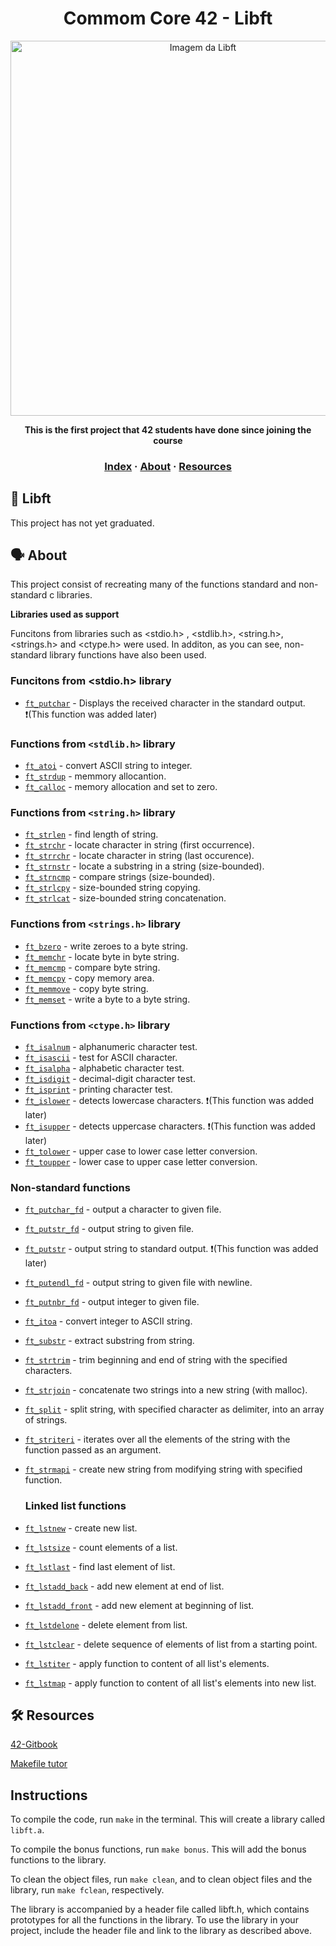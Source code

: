 <h1 align="center"> 
Commom Core 42 - Libft
</h1>
<p align="center">
<img src="https://github.com/tmatheusdiniz/42_libft/releases/download/images/libft.jpeg" alt="Imagem da Libft" width="600">
</P>

<p align="center">
    <strong>This is the first project that 42 students have done since joining the course</strong>
</p>

<h3 align="center">
    <a href="#-index">Index</a>
    <span> · </span>
    <a href="#FFD700-about">About</a>
    <span> · </span>
    <a href="#%EF%B8%8F-resources">Resources</a>
<h3/>

## 📖 Libft

This project has not yet graduated.

## 🗣️ About

This project consist of recreating many of the functions standard and non-standard c libraries.

**Libraries used as support**

Funcitons from libraries such as  <stdio.h> , <stdlib.h>, <string.h>, <strings.h> and <ctype.h> were used. In additon, as you can see, non-standard library functions have also been used.

### Funcitons from <stdio.h> library
* [`ft_putchar`](src/ft_putchar.c)    - Displays the received character in the standard output. ❗(This function was added later)

### Functions from `<stdlib.h>` library

* [`ft_atoi`](src/ft_atoi.c)        - convert ASCII string to integer.
* [`ft_strdup`](src/ft_strdup.c)    - memmory allocantion.
* [`ft_calloc`](src/ft_calloc.c)	- memory allocation and set to zero.

### Functions from `<string.h>` library

* [`ft_strlen`](src/ft_strlen.c)            - find length of string.
* [`ft_strchr`](src/ft_strchr.c)            - locate character in string (first occurrence).
* [`ft_strrchr`](src/ft_strrchr.c)			- locate character in string (last occurence).
* [`ft_strnstr`](src/ft_strnstr.c)			- locate a substring in a string (size-bounded).
* [`ft_strncmp`](src/ft_strncmp.c) 			- compare strings (size-bounded).
* [`ft_strlcpy`](src/ft_strlcpy.c)			- size-bounded string copying.
* [`ft_strlcat`](src/ft_strlcat.c)			- size-bounded string concatenation.

### Functions from `<strings.h>` library

* [`ft_bzero`](src/ft_bzero.c)		- write zeroes to a byte string.
* [`ft_memchr`](src/ft_memchr.c)		- locate byte in byte string.
* [`ft_memcmp`](src/ft_memcmp.c)		- compare byte string.
* [`ft_memcpy`](src/ft_memcpy.c)		- copy memory area.
* [`ft_memmove`](src/ft_memmove.c)	- copy byte string.
* [`ft_memset`](src/ft_memset.c)		- write a byte to a byte string.


### Functions from `<ctype.h>` library

* [`ft_isalnum`](src/ft_isalnum.c)        - alphanumeric character test.
* [`ft_isascii`](src/ft_isascii.c)        - test for ASCII character.
* [`ft_isalpha`](src/ft_isalpha.c)        - alphabetic character test.
* [`ft_isdigit`](src/ft_isdigit.c)        - decimal-digit character test.
* [`ft_isprint`](src/ft_isprint.c)        - printing character test.
* [`ft_islower`](src/ft_islower.c)        - detects lowercase characters. ❗(This function was added later)
* [`ft_isupper`](src/ft_isupper.c)        - detects uppercase characters. ❗(This function was added later)
* [`ft_tolower`](src/ft_tolower.c)        - upper case to lower case letter conversion.
* [`ft_toupper`](src/ft_toupper.c)        - lower case to upper case letter conversion.

### Non-standard functions

* [`ft_putchar_fd`](src/ft_putchar_fd.c)        - output a character to given file.
* [`ft_putstr_fd`](src/ft_putstr_fd.c)        - output string to given file.
* [`ft_putstr`](src/ft_putstr.c)        - output string to standard output. ❗(This function was added later)
* [`ft_putendl_fd`](src/ft_putendl_fd.c)        - output string to given file with newline.
* [`ft_putnbr_fd`](src/ft_putnbr_fd.c)        - output integer to given file.
* [`ft_itoa`](src/t_itoa.c)					- convert integer to ASCII string.
* [`ft_substr`](src/ft_substr.c)				- extract substring from string.
* [`ft_strtrim`](src/ft_strtrim.c)			- trim beginning and end of string with the specified characters.
* [`ft_strjoin`](src/ft_strjoin.c)			- concatenate two strings into a new string (with malloc).
* [`ft_split`](src/ft_split.c)				- split string, with specified character as delimiter, into an array of strings.
* [`ft_striteri`](src/ft_striteri.c)        - iterates over all the elements of the string with the function passed as an argument.
* [`ft_strmapi`](src/ft_strmapi.c)			- create new string from modifying string with specified function.

  ### Linked list functions

* [`ft_lstnew`](srcs/ft_lstnew.c)				- create new list.
* [`ft_lstsize`](srcs/ft_lstsize.c)			- count elements of a list.
* [`ft_lstlast`](srcs/ft_lstlast.c)			- find last element of list.
* [`ft_lstadd_back`](srcs/ft_lstadd_back.c)	- add new element at end of list.
* [`ft_lstadd_front`](srcs/ft_lstadd_front.c)	- add new element at beginning of list.
* [`ft_lstdelone`](srcs/ft_lstdelone.c)		- delete element from list.
* [`ft_lstclear`](srcs/ft_lstclear.c)			- delete sequence of elements of list from a starting point.
* [`ft_lstiter`](srcs/ft_lstiter.c)			- apply function to content of all list's elements.
* [`ft_lstmap`](srcs/ft_lstmap.c)				- apply function to content of all list's elements into new list.

## 🛠️ Resources

[42-Gitbook](https://42-cursus.gitbook.io/guide)

[Makefile tutor](https://www.cs.colby.edu/maxwell/courses/tutorials/maketutor/)

## Instructions

To compile the code, run `make` in the terminal. This will create a library called `libft.a`.

To compile the bonus functions, run `make bonus`. This will add the bonus functions to the library.

To clean the object files, run `make clean`, and to clean object files and the library, run `make fclean`, respectively.

The library is accompanied by a header file called libft.h, which contains prototypes for all the functions in the library. To use the library in your project, include the header file and link to the library as described above.




